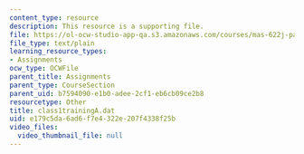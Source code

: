 ```yaml
---
content_type: resource
description: This resource is a supporting file.
file: https://ol-ocw-studio-app-qa.s3.amazonaws.com/courses/mas-622j-pattern-recognition-and-analysis-fall-2006/e179c5da6ad6f7e4322e207f4338f25b_class1trainingA.dat
file_type: text/plain
learning_resource_types:
- Assignments
ocw_type: OCWFile
parent_title: Assignments
parent_type: CourseSection
parent_uid: b7594090-e1b0-adee-2cf1-eb6cb09ce2b8
resourcetype: Other
title: class1trainingA.dat
uid: e179c5da-6ad6-f7e4-322e-207f4338f25b
video_files:
  video_thumbnail_file: null
---
```

